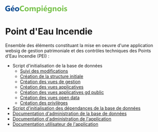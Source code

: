![GeoCompiegnois](doc/img/geocompiegnois_2020_reduit_v2.png)

# Point d'Eau Incendie

Ensemble des éléments constituant la mise en oeuvre d'une application websig de gestion patrimoniale et des contrôles techniques des Points d'Eau Incendie (PEI) :

- Script d'initialisation de la base de données
  * [Suivi des modifications](sql/pei_00_trace.sql)
  * [Création  de la structure initiale](sql/pei_10_squelette.sql)
  * [Création des vues de gestion](sql/pei_20_vues_gestion.sql)
  * [Création des vues applicatives](sql/pei_21_vues_xapps.sql)
  * [Création des vues applicatives gd public](sql/pei_22_vues_xapps_public.sql)
  * [Création des vues open data](sql/pei_23_vues_xopendata.sql)
  * [Création des privilèges](sql/pei_99_grant.sql)
- [Script d'initialisation des dépendances de la base de données](sql/init_bd_pei_dependencies.sql)
- [Documentation d'administration de la base de données](doc/doc_admin_bd_pei.md)
- [Documentation d'administration de l'application](doc/doc_admin_app_pei.md)
- [Documentation utilisateur de l'application](doc/doc_user_app_pei.md)
